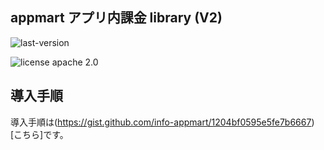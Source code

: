 ## appmart アプリ内課金 library (V2)

![last-version](http://img.shields.io/badge/last%20version-1.1-green.svg "last version:1.1") 

![license apache 2.0](http://img.shields.io/badge/license-apache%202.0-brightgreen.svg "licence apache 2.0")


## 導入手順

導入手順は(https://gist.github.com/info-appmart/1204bf0595e5fe7b6667)[こちら]です。